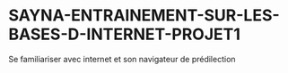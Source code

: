 # SAYNA-ENTRAINEMENT-SUR-LES-BASES-D-INTERNET-PROJET1
Se familiariser avec internet et son navigateur de prédilection
